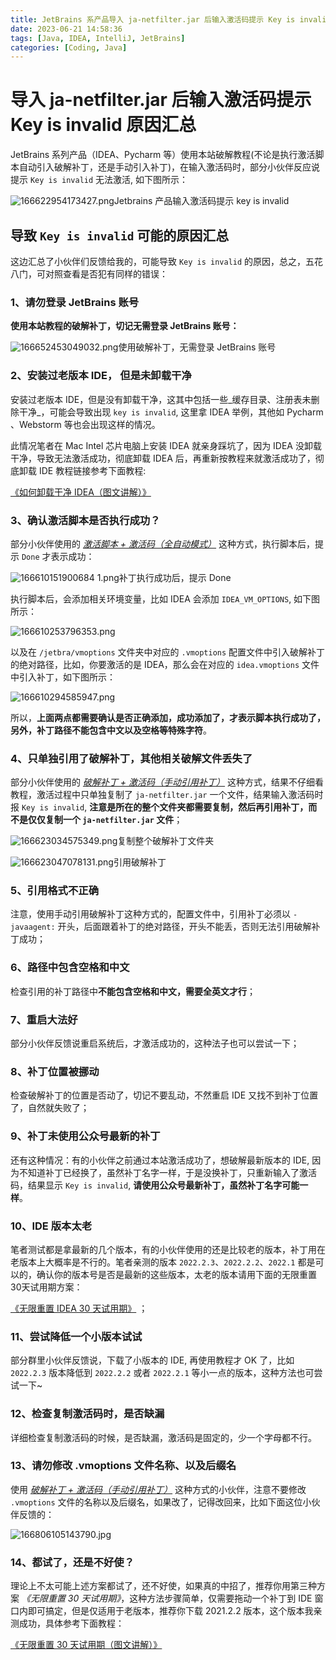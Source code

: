 ```yaml
---
title: JetBrains 系产品导入 ja-netfilter.jar 后输入激活码提示 Key is invalid 原因汇总 
date: 2023-06-21 14:58:36
tags: [Java, IDEA, IntelliJ, JetBrains]
categories: [Coding, Java]
---
```


导入 ja-netfilter.jar 后输入激活码提示 Key is invalid 原因汇总
================================================

JetBrains 系列产品（IDEA、Pycharm 等）使用本站破解教程(不论是执行激活脚本自动引入破解补丁，还是手动引入补丁)，在输入激活码时，部分小伙伴反应说提示 `Key is invalid` 无法激活, 如下图所示：

![166622954173427.png](https://s2.loli.net/2023/07/14/zcBywIQepjvdRPF.jpg)Jetbrains 产品输入激活码提示 key is invalid

导致 `Key is invalid` 可能的原因汇总
---------------------------

这边汇总了小伙伴们反馈给我的，可能导致 `Key is invalid` 的原因，总之，五花八门，可对照查看是否犯有同样的错误：

### 1、请勿登录 JetBrains 账号

**使用本站教程的破解补丁，切记无需登录 JetBrains 账号：**

![166652453049032.png](https://s2.loli.net/2023/07/14/noIJXFY1DGkx7hz.jpg)使用破解补丁，无需登录 JetBrains 账号

### 2、安装过老版本 IDE， 但是未卸载干净

安装过老版本 IDE，但是没有卸载干净，这其中包括一些_缓存目录、注册表未删除干净_，可能会导致出现 `key is invalid`, 这里拿 IDEA 举例，其他如 Pycharm 、Webstorm 等也会出现这样的情况。

此情况笔者在 Mac Intel 芯片电脑上安装 IDEA 就亲身踩坑了，因为 IDEA 没卸载干净，导致无法激活成功，彻底卸载 IDEA 后，再重新按教程来就激活成功了，彻底卸载 IDE 教程链接参考下面教程:

[《如何卸载干净 IDEA（图文讲解）》](#)

### 3、确认激活脚本是否执行成功？

部分小伙伴使用的 _[激活脚本 + 激活码（全自动模式）](#)_ 这种方式，执行脚本后，提示 `Done` 才表示成功：

![166610151900684 _1_.png](https://s2.loli.net/2023/07/14/MEUdR8SfN6gtZeT.jpg)补丁执行成功后，提示 Done

执行脚本后，会添加相关环境变量，比如 IDEA 会添加 `IDEA_VM_OPTIONS`, 如下图所示：

![166610253796353.png](https://s2.loli.net/2023/07/14/CvSjxDmfrgahYtE.jpg)

以及在 `/jetbra/vmoptions` 文件夹中对应的 `.vmoptions` 配置文件中引入破解补丁的绝对路径，比如，你要激活的是 IDEA，那么会在对应的 `idea.vmoptions` 文件中引入补丁，如下图所示：

![166610294585947.png](https://s2.loli.net/2023/07/14/XasRqLu2xtPTJAQ.jpg)

所以，**上面两点都需要确认是否正确添加，成功添加了，才表示脚本执行成功了，另外，补丁路径不能包含中文以及空格等特殊字符**。

### 4、只单独引用了破解补丁，其他相关破解文件丢失了

部分小伙伴使用的 _[破解补丁 + 激活码（手动引用补丁）](#)_ 这种方式，结果不仔细看教程，激活过程中只单独复制了 `ja-netfilter.jar` 一个文件，结果输入激活码时报 `Key is invalid`, **注意是所在的整个文件夹都需要复制，然后再引用补丁，而不是仅仅复制一个 `ja-netfilter.jar` 文件**；

![166623034575349.png](https://s2.loli.net/2023/07/14/nIZF8g1mMHqUlhN.jpg)复制整个破解补丁文件夹

![166623047078131.png](https://s2.loli.net/2023/07/14/XWadlLiQvG5Sgp8.jpg)引用破解补丁

### 5、引用格式不正确

注意，使用手动引用破解补丁这种方式的，配置文件中，引用补丁必须以 `-javaagent:` 开头，后面跟着补丁的绝对路径，开头不能丢，否则无法引用破解补丁成功；

### 6、路径中包含空格和中文

检查引用的补丁路径中**不能包含空格和中文，需要全英文才行**；

### 7、重启大法好

部分小伙伴反馈说重启系统后，才激活成功的，这种法子也可以尝试一下；

### 8、补丁位置被挪动

检查破解补丁的位置是否动了，切记不要乱动，不然重启 IDE 又找不到补丁位置了，自然就失败了；

### 9、补丁未使用公众号最新的补丁

还有这种情况：有的小伙伴之前通过本站激活成功了，想破解最新版本的 IDE, 因为不知道补丁已经换了，虽然补丁名字一样，于是没换补丁，只重新输入了激活码，结果显示 `Key is invalid`, **请使用公众号最新补丁，虽然补丁名字可能一样**。

### 10、IDE 版本太老

笔者测试都是拿最新的几个版本，有的小伙伴使用的还是比较老的版本，补丁用在老版本上大概率是不行的。笔者亲测的版本 `2022.2.3`、`2022.2.2`、`2022.1` 都是可以的，确认你的版本号是否是最新的这些版本，太老的版本请用下面的无限重置30天试用期方案：

[《无限重置 IDEA 30 天试用期》](#) ；

### 11、尝试降低一个小版本试试

部分群里小伙伴反馈说，下载了小版本的 IDE, 再使用教程才 OK 了，比如 `2022.2.3` 版本降低到 `2022.2.2` 或者 `2022.2.1` 等小一点的版本，这种方法也可尝试一下~

### 12、检查复制激活码时，是否缺漏

详细检查复制激活码的时候，是否缺漏，激活码是固定的，少一个字母都不行。

### 13、请勿修改 .vmoptions 文件名称、以及后缀名

使用 _[破解补丁 + 激活码（手动引用补丁）](#)_ 这种方式的小伙伴，注意不要修改 `.vmoptions` 文件的名称以及后缀名，如果改了，记得改回来，比如下面这位小伙伴反馈的：

![166806105143790.jpg](https://s2.loli.net/2023/07/14/WseEKUdYxtH3pcL.jpg)

### 14、都试了，还是不好使？

理论上不太可能上述方案都试了，还不好使，如果真的中招了，推荐你用第三种方案 _《无限重置 30 天试用期》_，这种方法步骤简单，仅需要拖动一个补丁到 IDE 窗口内即可搞定，但是仅适用于老版本，推荐你下载 2021.2.2 版本，这个版本我亲测成功，具体参考下面教程：

[《无限重置 30 天试用期（图文讲解）》](# "《无限重置 30 天试用期（图文讲解）》")
